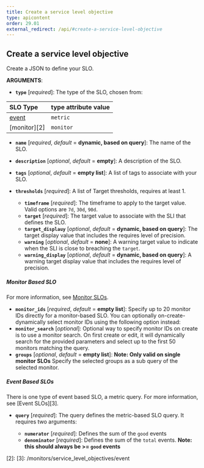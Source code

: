 ```yaml
---
title: Create a service level objective
type: apicontent
order: 29.01
external_redirect: /api/#create-a-service-level-objective
---
```


## Create a service level objective

Create a JSON to define your SLO.

**ARGUMENTS**:

* **`type`** [*required*]:
    The type of the SLO, chosen from:

| SLO Type     | type attribute value             |
|:-------------|:---------------------------------|
| [event][1]       | `metric`                         |
| [monitor][2]      | `monitor`                        |

* **`name`** [*required*, *default* = **dynamic, based on query**]:
    The name of the SLO.
* **`description`** [*optional*, *default* = **empty**]:
    A description of the SLO.
* **`tags`** [*optional*, *default* = **empty list**]:
    A list of tags to associate with your SLO.
* **`thresholds`** [*required*]:
    A list of Target thresholds, requires at least 1.
    
    * **`timeframe`** [*required*]: 
        The timeframe to apply to the target value. Valid options are `7d`, `30d`, `90d`.
    * **`target`** [*required*]:
        The target value to associate with the SLI that defines the SLO.
    * **`target_displauy`** [*optional*, *default* = **dynamic, based on query**]:
        The target display value that includes the requires level of precision.
    * **`warning`** [*optional*, *default* = **none**]:
        A warning target value to indicate when the SLI is close to breaching the `target`.
    * **`warning_display`** [*optional*, *default* = **dynamic, based on query**]:
        A warning target display value that includes the requires level of precision.

##### Monitor Based SLO

For more information, see [Monitor SLOs][1].

* **`monitor_ids`** [*required*, *default* = **empty list**]:
    Specify up to 20 monitor IDs directly for a monitor-based SLO. You can optionally on-create-dynamically select
    monitor IDs using the following option instead:
* **`monitor_search`** [*optional*]:
    Optional way to specify monitor IDs on create is to use a monitor search. On first create or edit, it will dynamically
    search for the provided parameters and select up to the first 50 monitors matching the query.
* **`groups`** [*optional*, *default* = **empty list**]:
    **Note: Only valid on single monitor SLOs** Specify the selected groups as a sub query of the selected monitor.

##### Event Based SLOs  

There is one type of event based SLO, a metric query. For more information, see [Event SLOs][3].

* **`query`** [*required*]:
    The query defines the metric-based SLO query. It requires two arguments:
    
    * **`numerator`** [*required*]:
        Defines the sum of the `good` events
    * **`denominator`** [*required*]:
        Defines the sum of the `total` events. **Note: this should always be >= `good` events**


[1]: /monitors/service_level_objectives/monitor
[2]: 
[3]: /monitors/service_level_objectives/event
